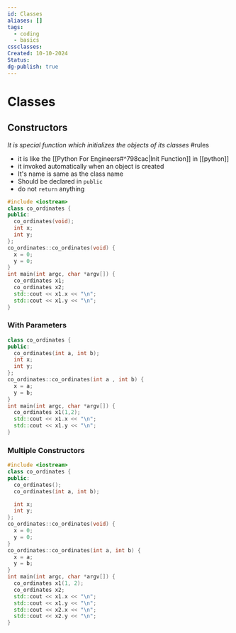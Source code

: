 ```yaml
---
id: Classes
aliases: []
tags:
  - coding
  - basics
cssclasses: 
Created: 10-10-2024
Status: 
dg-publish: true
---
```

# Classes

## Constructors 
*It is special function which initializes the objects of its classes*
#rules 
- it is like the [[Python For Engineers#^798cac|Init Function]] in [[python]]
- it invoked automatically when an object is created 
- It's name is same as the class name
- Should be declared in `public` 
- do not `return` anything

```cpp
#include <iostream>
class co_ordinates {
public:
  co_ordinates(void);
  int x;
  int y;
};
co_ordinates::co_ordinates(void) {
  x = 0;
  y = 0;
}
int main(int argc, char *argv[]) {
  co_ordinates x1;
  co_ordinates x2;
  std::cout << x1.x << "\n";
  std::cout << x1.y << "\n";
}

```

### With Parameters 

```cpp
class co_ordinates {
public:
  co_ordinates(int a, int b);
  int x;
  int y;
};
co_ordinates::co_ordinates(int a , int b) {
  x = a;
  y = b;
}
int main(int argc, char *argv[]) {
  co_ordinates x1(1,2);
  std::cout << x1.x << "\n";
  std::cout << x1.y << "\n";
}

```

### Multiple Constructors

```cpp
#include <iostream>
class co_ordinates {
public:
  co_ordinates();
  co_ordinates(int a, int b);

  int x;
  int y;
};
co_ordinates::co_ordinates(void) {
  x = 0;
  y = 0;
}
co_ordinates::co_ordinates(int a, int b) {
  x = a;
  y = b;
}
int main(int argc, char *argv[]) {
  co_ordinates x1(1, 2);
  co_ordinates x2;
  std::cout << x1.x << "\n";
  std::cout << x1.y << "\n";
  std::cout << x2.x << "\n";
  std::cout << x2.y << "\n";
}

```